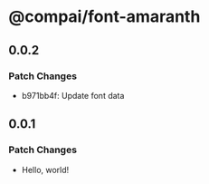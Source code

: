 # @compai/font-amaranth

## 0.0.2

### Patch Changes

- b971bb4f: Update font data

## 0.0.1

### Patch Changes

- Hello, world!
